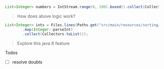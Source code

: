 ```java
List<Integer> numbers = IntStream.range(0, 100).boxed().collect(Collectors.toList());
```
> How does above logic work?

```java
List<Integer> ints = Files.lines(Paths.get("src/main/resources/sorting/input.txt"))  
        .map(Integer::parseInt)  
        .collect(Collectors.toList());
```
> Explore this java 8 feature

Todos
- [ ] resolve doubts